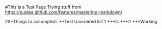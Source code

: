 #This is a Test Page
Trying stuff from https://guides.github.com/features/mastering-markdown/

##*Things to accomplish:
**Test Unordered list 1
***Is
***It
***Working
